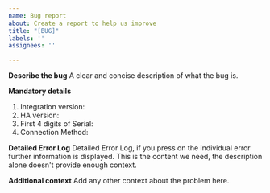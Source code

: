 ```yaml
---
name: Bug report
about: Create a report to help us improve
title: "[BUG]"
labels: ''
assignees: ''

---
```


**Describe the bug**
A clear and concise description of what the bug is.

**Mandatory details**
1. Integration version:
2. HA version:
3. First 4 digits of Serial:
4. Connection Method:

**Detailed Error Log**
Detailed Error Log, if you press on the individual error further information is displayed.
This is the content we need, the description alone doesn't provide enough context.

**Additional context**
Add any other context about the problem here.
